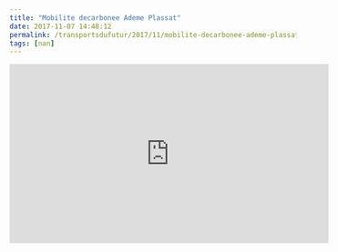 ```yaml
---
title: "Mobilite decarbonee Ademe Plassat"
date: 2017-11-07 14:48:12
permalink: /transportsdufutur/2017/11/mobilite-decarbonee-ademe-plassat.html
tags: [nan]
---
```


<iframe width="560" height="315" src="https://www.youtube.com/embed/mg4bpP4PBs0" frameborder="0" allowfullscreen></iframe>
